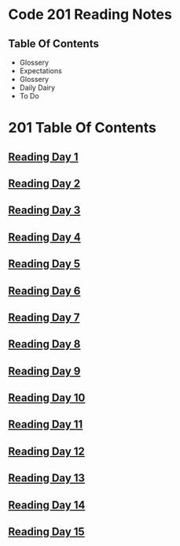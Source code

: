 # Code 201 Reading Notes


## Table Of Contents
<ul>
  <li> Glossery </li>
  <li> Expectations </li>
  <li> Glossery </li>
  <li> Daily Dairy </li>
  <li> To Do</li>
</ul>

# 201 Table Of Contents

## [Reading Day 1](/201_readingNotes/Read_01.md)

## [Reading Day 2](201_readingNotes/Read_02.md)

## [Reading Day 3](Reading-Notes/201_readingNotes/Read_03.md)

## [Reading Day 4](Reading-Notes/201_readingNotes/Read_04.md)

## [Reading Day 5](Reading-Notes/201_readingNotes/Read_05.md)

## [Reading Day 6](Reading-Notes/201_readingNotes/Read_06.md)

## [Reading Day 7](Reading-Notes/201_readingNotes/Read_07.md)

## [Reading Day 8](Reading-Notes/201_readingNotes/Read_08.md)

## [Reading Day 9](Reading-Notes/201_readingNotes/Read_09.md)

## [Reading Day 10](Reading-Notes/201_readingNotes/Read_10.md)

## [Reading Day 11](Reading-Notes/201_readingNotes/Read_11.md)

## [Reading Day 12](Reading-Notes/201_readingNotes/Read_12.md)

## [Reading Day 13](Reading-Notes/201_readingNotes/Read_13.md)

## [Reading Day 14](Reading-Notes/201_readingNotes/Read_14.md)

## [Reading Day 15](Reading-Notes/201_readingNotes/Read_15.md)
